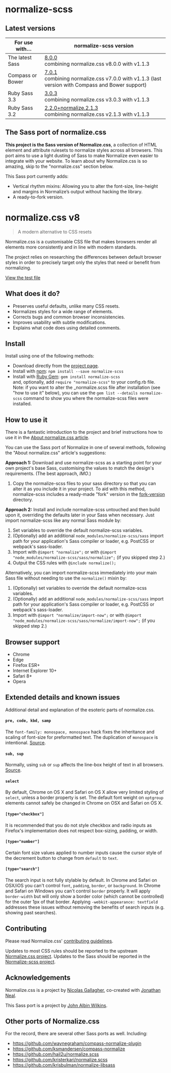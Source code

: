 # normalize-scss

## Latest versions

| For use with…    | normalize-scss version                                                                                                                                               |
|------------------|----------------------------------------------------------------------------------------------------------------------------------------------------------------------|
| The latest Sass  | [8.0.0](https://github.com/JohnAlbin/normalize-scss/releases/tag/8.0.0)<br> combining normalize.css v8.0.0 with v1.1.3                                               |
| Compass or Bower | [7.0.1](https://github.com/JohnAlbin/normalize-scss/releases/tag/7.0.1)<br> combining normalize.css v7.0.0 with v1.1.3 (last version with Compass and Bower support) |
| Ruby Sass 3.3    | [3.0.3](https://github.com/JohnAlbin/normalize-scss/releases/tag/3.0.3)<br> combining normalize.css v3.0.3 with v1.1.3                                               |
| Ruby Sass 3.2    | [2.2.0+normalize.2.1.3](https://github.com/JohnAlbin/normalize-scss/releases/tag/2.2.0%2Bnormalize.2.1.3)<br> combining normalize.css v2.1.3 with v1.1.3             |

## The Sass port of normalize.css

__This project is the Sass version of Normalize.css__, a collection of HTML element and attribute rulesets to normalize styles across all browsers. This port aims to use a light dusting of Sass to make Normalize even easier to integrate with your website. To learn about why Normalize.css is so amazing, skip to the "normalize.css" section below.

This Sass port currently adds:

* Vertical rhythm mixins: Allowing you to alter the font-size, line-height and margins in Normalize’s output without hacking the library.
* A ready-to-fork version.

# normalize.css v8

> A modern alternative to CSS resets

Normalize.css is a customisable CSS file that makes browsers render all elements more consistently and in line with modern standards.

The project relies on researching the differences between default browser styles in order to precisely target only the styles that need or benefit from normalizing.

[View the test file](http://necolas.github.io/normalize.css/latest/test.html)

## What does it do?

* Preserves useful defaults, unlike many CSS resets.
* Normalizes styles for a wide range of elements.
* Corrects bugs and common browser inconsistencies.
* Improves usability with subtle modifications.
* Explains what code does using detailed comments.

## Install

Install using one of the following methods:

* Download directly from the [project page](https://github.com/JohnAlbin/normalize-scss/releases).
* Install with [npm](http://npmjs.org/): `npm install --save normalize-scss`
* Install with [Ruby Gem](https://rubygems.org/gems/normalize-scss): `gem install normalize-scss`<br>
  and, optionally, add `require "normalize-scss"` to your config.rb file. Note: if you want to alter the _normalize.scss file after installation (see "how to use it" below), you can use the `gem list --details normalize-scss` command to show you where the normalize-scss files were installed.

## How to use it

There is a fantastic introduction to the project and brief instructions how to use it in the [About normalize.css article](http://nicolasgallagher.com/about-normalize-css/).

You can use the Sass port of Normalize in one of several methods, following the "About normalize.css" article's suggestions:

__Approach 1:__ Download and use normalize-scss as a starting point for your own project's base Sass, customising the values to match the design's requirements. (The best approach, _IMO_.)
  1. Copy the normalize-scss files to your sass directory so that you can alter it as you include it in your project. To aid with this method, normalize-scss includes a ready-made "fork" version in the [fork-version](fork-version/) directory.

__Approach 2:__ Install and include normalize-scss untouched and then build upon it, overriding the defaults later in your Sass when necessary. Just import normalize-scss like any normal Sass module by:
  1. Set variables to override the default normalize-scss variables.
  2. (Optionally) add an additional `node_modules/normalize-scss/sass` import path for your application's Sass compiler or loader, e.g. PostCSS or webpack's sass-loader.
  3. Import with `@import "normalize";` or with `@import "node_modules/normalize-scss/sass/normalize";` (if you skipped step 2.)
  4. Output the CSS rules with `@include normalize();`

Alternatively, you can import normalize-scss immediately into your main Sass file without needing to use the `normalize()` mixin by:

  1. (Optionally) set variables to override the default normalize-scss variables.
  2. (Optionally) add an additional `node_modules/normalize-scss/sass` import path for your application's Sass compiler or loader, e.g. PostCSS or webpack's sass-loader.
  3. Import with `@import "normalize/import-now";` or with `@import "node_modules/normalize-scss/sass/normalize/import-now";` (if you skipped step 2.)

## Browser support

* Chrome
* Edge
* Firefox ESR+
* Internet Explorer 10+
* Safari 8+
* Opera


## Extended details and known issues

Additional detail and explanation of the esoteric parts of normalize.css.

#### `pre, code, kbd, samp`

The `font-family: monospace, monospace` hack fixes the inheritance and scaling
of font-size for preformatted text. The duplication of `monospace` is
intentional. [Source](https://en.wikipedia.org/wiki/User:Davidgothberg/Test59).

#### `sub, sup`

Normally, using `sub` or `sup` affects the line-box height of text in all
browsers. [Source](https://gist.github.com/413930).

#### `select`

By default, Chrome on OS X and Safari on OS X allow very limited styling of
`select`, unless a border property is set. The default font weight on `optgroup`
elements cannot safely be changed in Chrome on OSX and Safari on OS X.

#### `[type="checkbox"]`

It is recommended that you do not style checkbox and radio inputs as Firefox's
implementation does not respect box-sizing, padding, or width.

#### `[type="number"]`

Certain font size values applied to number inputs cause the cursor style of the
decrement button to change from `default` to `text`.

#### `[type="search"]`

The search input is not fully stylable by default. In Chrome and Safari on
OSX/iOS you can't control `font`, `padding`, `border`, or `background`. In
Chrome and Safari on Windows you can't control `border` properly. It will apply
`border-width` but will only show a border color (which cannot be controlled)
for the outer 1px of that border. Applying `-webkit-appearance: textfield`
addresses these issues without removing the benefits of search inputs (e.g.
showing past searches).

## Contributing

Please read Normalize.css' [contributing guidelines](https://github.com/necolas/normalize.css/blob/master/CONTRIBUTING.md).

Updates to most CSS rules should be reported to the upstream [Normalize.css project](http://necolas.github.com/normalize.css/). Updates to the Sass should be reported in the [Normalize-scss project](https://github.com/JohnAlbin/normalize-scss/).

## Acknowledgements

Normalize.css is a project by [Nicolas Gallagher](https://github.com/necolas),
co-created with [Jonathan Neal](https://github.com/jonathantneal).

This Sass port is a project by [John Albin Wilkins](http://john.albin.net).

## Other ports of Normalize.css

For the record, there are several other Sass ports as well. Including:

* https://github.com/waynegraham/compass-normalize-plugin
* https://github.com/ksmandersen/compass-normalize
* https://github.com/hail2u/normalize.scss
* https://github.com/kristerkari/normalize.scss
* https://github.com/krisbulman/normalize-libsass
